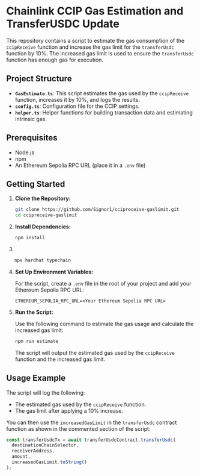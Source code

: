 # Chainlink CCIP Gas Estimation and TransferUSDC Update

This repository contains a script to estimate the gas consumption of the `ccipReceive` function and increase the gas limit for the `transferUsdc` function by 10%. The increased gas limit is used to ensure the `transferUsdc` function has enough gas for execution.

## Project Structure

- **`GasEstimate.ts`**: This script estimates the gas used by the `ccipReceive` function, increases it by 10%, and logs the results.
- **`config.ts`**: Configuration file for the CCIP settings.
- **`helper.ts`**: Helper functions for building transaction data and estimating intrinsic gas.

## Prerequisites

- Node.js
- npm
- An Ethereum Sepolia RPC URL (place it in a `.env` file)

## Getting Started

1. **Clone the Repository:**

   ```bash
   git clone https://github.com/Signor1/ccipreceive-gaslimit.git
   cd ccipreceive-gaslimit
   ```

2. **Install Dependencies:**

   ```bash
   npm install
   ```

3. 

```bash
   npx hardhat typechain 
   ```

4. **Set Up Environment Variables:**

   For the script, create a `.env` file in the root of your project and add your Ethereum Sepolia RPC URL:

   ```env
   ETHEREUM_SEPOLIA_RPC_URL=<Your Ethereum Sepolia RPC URL>
   ```

5. **Run the Script:**

   Use the following command to estimate the gas usage and calculate the increased gas limit:

   ```bash
   npm run estimate
   ```

   The script will output the estimated gas used by the `ccipReceive` function and the increased gas limit.

## Usage Example

The script will log the following:

- The estimated gas used by the `ccipReceive` function.
- The gas limit after applying a 10% increase.

You can then use the `increasedGasLimit` in the `transferUsdc` contract function as shown in the commented section of the script:

```typescript
const transferUsdcTx = await transferUsdcContract.transferUsdc(
  destinationChainSelector,
  receiverAddress,
  amount,
  increasedGasLimit.toString()
);
```
